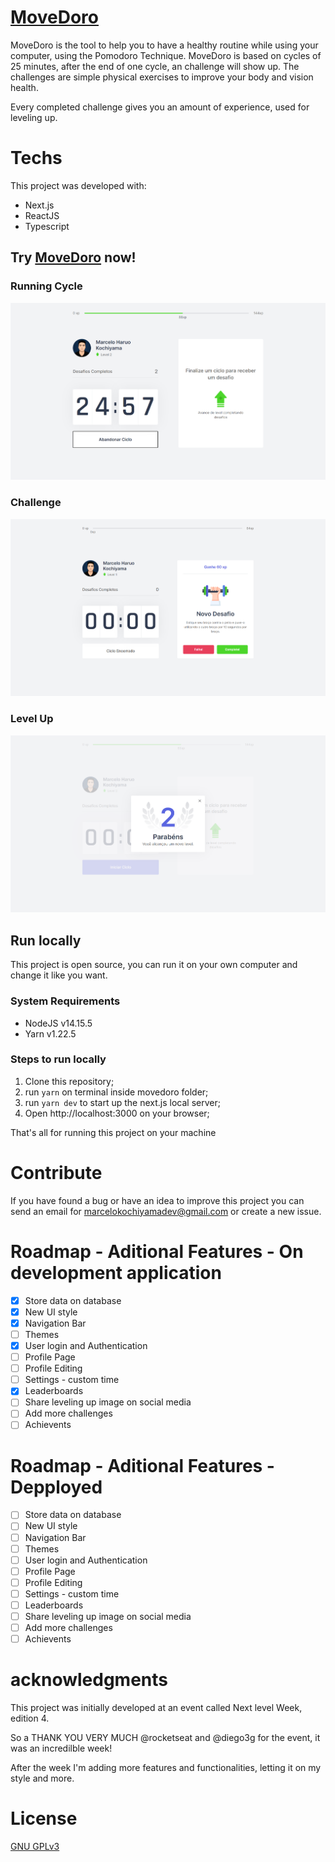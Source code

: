 # [MoveDoro](https://movedoro.vercel.app/)

MoveDoro is the tool to help you to have a healthy routine while using your computer, using the Pomodoro Technique. MoveDoro is based on cycles of 25 minutes, after the end of one cycle, an challenge will show up. The challenges are simple physical exercises to improve your body and vision health.

Every completed challenge gives you an amount of experience, used for leveling up.

# Techs

This project was developed with:

- Next.js
- ReactJS
- Typescript

## Try [MoveDoro](https://movedoro.vercel.app/) now!

### Running Cycle

![Running Cycle](assets/movedoro-1.png)

### Challenge

![Finished Cycle](assets/movedoro-2.png)

### Level Up

![Leveled Up](assets/movedoro-3.png)

## Run locally

This project is open source, you can run it on your own computer and change it like you want.

### System Requirements

- NodeJS v14.15.5
- Yarn v1.22.5

### Steps to run locally

1. Clone this repository;
2. run `yarn` on terminal inside movedoro folder;
3. run `yarn dev` to start up the next.js local server;
4. Open http://localhost:3000 on your browser;

That's all for running this project on your machine

# Contribute

If you have found a bug or have an idea to improve this project you can send an email for marcelokochiyamadev@gmail.com or create a new issue.

# Roadmap - Aditional Features - On development application

- [x] Store data on database
- [x] New UI style
- [x] Navigation Bar
- [ ] Themes
- [x] User login and Authentication
- [ ] Profile Page
- [ ] Profile Editing
- [ ] Settings - custom time
- [x] Leaderboards
- [ ] Share leveling up image on social media
- [ ] Add more challenges
- [ ] Achievents

# Roadmap - Aditional Features - Depployed

- [ ] Store data on database
- [ ] New UI style
- [ ] Navigation Bar
- [ ] Themes
- [ ] User login and Authentication
- [ ] Profile Page
- [ ] Profile Editing
- [ ] Settings - custom time
- [ ] Leaderboards
- [ ] Share leveling up image on social media
- [ ] Add more challenges
- [ ] Achievents

# acknowledgments

This project was initially developed at an event called Next level Week, edition 4.

So a THANK YOU VERY MUCH @rocketseat and @diego3g for the event, it was an incredilble week!

After the week I'm adding more features and functionalities, letting it on my style and more.

# License

[GNU GPLv3](https://www.gnu.org/licenses/gpl-3.0.en.html)

